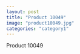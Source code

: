```yaml
---
layout: post
title: "Product 10049"
image: "product10049.jpg"
categories: "category1"
---
```

Product 10049
